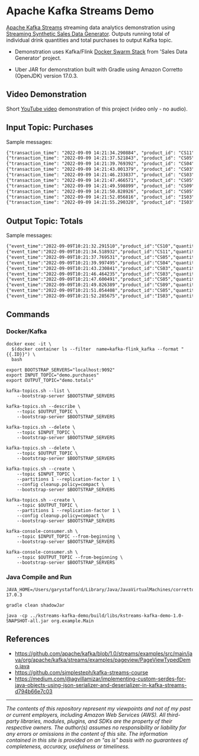 # Apache Kafka Streams Demo

[Apache Kafka Streams](https://kafka.apache.org/documentation/streams/) streaming data analytics demonstration
using [Streaming Synthetic Sales Data Generator](https://github.com/garystafford/streaming-sales-generator). Outputs
running total of individual drink quantities and total purchases to output Kafka topic.

* Demonstration uses
  Kafka/Flink [Docker Swarm Stack](https://github.com/garystafford/streaming-sales-generator/blob/main/docker-compose.yml)
  from 'Sales Data Generator' project.

* Uber JAR for demonstration built with Gradle using Amazon Corretto (OpenJDK) version 17.0.3.

## Video Demonstration

Short [YouTube video](https://youtu.be/Hdo4giJePCk) demonstration of this project (video only - no audio).

## Input Topic: Purchases

Sample messages:

```txt
{"transaction_time": "2022-09-09 14:21:34.290884", "product_id": "CS11", "price": 4.99, "quantity": 1, "is_member": true, "member_discount": 0.1, "add_supplements": false, "supplement_price": 0.0, "total_purchase": 4.49}
{"transaction_time": "2022-09-09 14:21:37.521843", "product_id": "CS05", "price": 4.99, "quantity": 1, "is_member": true, "member_discount": 0.1, "add_supplements": false, "supplement_price": 0.0, "total_purchase": 4.49}
{"transaction_time": "2022-09-09 14:21:39.769392", "product_id": "CS04", "price": 4.99, "quantity": 1, "is_member": false, "member_discount": 0.0, "add_supplements": false, "supplement_price": 0.0, "total_purchase": 4.99}
{"transaction_time": "2022-09-09 14:21:43.001379", "product_id": "CS03", "price": 4.99, "quantity": 3, "is_member": true, "member_discount": 0.1, "add_supplements": false, "supplement_price": 0.0, "total_purchase": 13.47}
{"transaction_time": "2022-09-09 14:21:46.233837", "product_id": "CS03", "price": 4.99, "quantity": 1, "is_member": true, "member_discount": 0.1, "add_supplements": false, "supplement_price": 0.0, "total_purchase": 4.49}
{"transaction_time": "2022-09-09 14:21:47.466571", "product_id": "CS05", "price": 4.99, "quantity": 1, "is_member": false, "member_discount": 0.0, "add_supplements": false, "supplement_price": 0.0, "total_purchase": 4.99}
{"transaction_time": "2022-09-09 14:21:49.598899", "product_id": "CS09", "price": 4.99, "quantity": 2, "is_member": false, "member_discount": 0.0, "add_supplements": false, "supplement_price": 0.0, "total_purchase": 9.98}
{"transaction_time": "2022-09-09 14:21:50.828926", "product_id": "CS05", "price": 4.99, "quantity": 1, "is_member": false, "member_discount": 0.0, "add_supplements": false, "supplement_price": 0.0, "total_purchase": 4.99}
{"transaction_time": "2022-09-09 14:21:52.056816", "product_id": "IS03", "price": 5.49, "quantity": 2, "is_member": true, "member_discount": 0.1, "add_supplements": false, "supplement_price": 0.0, "total_purchase": 9.88}
{"transaction_time": "2022-09-09 14:21:55.290320", "product_id": "IS03", "price": 5.49, "quantity": 1, "is_member": false, "member_discount": 0.0, "add_supplements": false, "supplement_price": 0.0, "total_purchase": 5.49}
```

## Output Topic: Totals

Sample messages:

```txt
{"event_time":"2022-09-09T10:21:32.291510","product_id":"CS10","quantity":3,"total_purchases":14.97}
{"event_time":"2022-09-09T10:21:34.518932","product_id":"CS11","quantity":1,"total_purchases":4.49}
{"event_time":"2022-09-09T10:21:37.769531","product_id":"CS05","quantity":1,"total_purchases":4.49}
{"event_time":"2022-09-09T10:21:39.997495","product_id":"CS04","quantity":4,"total_purchases":21.25}
{"event_time":"2022-09-09T10:21:43.230841","product_id":"CS03","quantity":4,"total_purchases":19.75}
{"event_time":"2022-09-09T10:21:46.464235","product_id":"CS03","quantity":5,"total_purchases":24.24}
{"event_time":"2022-09-09T10:21:47.600491","product_id":"CS05","quantity":2,"total_purchases":9.48}
{"event_time":"2022-09-09T10:21:49.826389","product_id":"CS09","quantity":4,"total_purchases":23.94}
{"event_time":"2022-09-09T10:21:51.054408","product_id":"CS05","quantity":3,"total_purchases":14.47}
{"event_time":"2022-09-09T10:21:52.285675","product_id":"IS03","quantity":4,"total_purchases":22.30}
```

## Commands

### Docker/Kafka

```shell
docker exec -it \
  $(docker container ls --filter  name=kafka-flink_kafka --format "{{.ID}}") \
  bash

export BOOTSTRAP_SERVERS="localhost:9092"
export INPUT_TOPIC="demo.purchases"
export OUTPUT_TOPIC="demo.totals"

kafka-topics.sh --list \
    --bootstrap-server $BOOTSTRAP_SERVERS

kafka-topics.sh --describe \
    --topic $OUTPUT_TOPIC \
    --bootstrap-server $BOOTSTRAP_SERVERS

kafka-topics.sh --delete \
    --topic $INPUT_TOPIC \
    --bootstrap-server $BOOTSTRAP_SERVERS

kafka-topics.sh --delete \
    --topic $OUTPUT_TOPIC \
    --bootstrap-server $BOOTSTRAP_SERVERS

kafka-topics.sh --create \
    --topic $INPUT_TOPIC \
    --partitions 1 --replication-factor 1 \
    --config cleanup.policy=compact \
    --bootstrap-server $BOOTSTRAP_SERVERS

kafka-topics.sh --create \
    --topic $OUTPUT_TOPIC \
    --partitions 1 --replication-factor 1 \
    --config cleanup.policy=compact \
    --bootstrap-server $BOOTSTRAP_SERVERS

kafka-console-consumer.sh \
    --topic $INPUT_TOPIC --from-beginning \
    --bootstrap-server $BOOTSTRAP_SERVERS

kafka-console-consumer.sh \
    --topic $OUTPUT_TOPIC --from-beginning \
    --bootstrap-server $BOOTSTRAP_SERVERS
```

### Java Compile and Run

```shell
JAVA_HOME=/Users/garystafford/Library/Java/JavaVirtualMachines/corretto-17.0.3

gradle clean shadowJar

java -cp ../kstreams-kafka-demo/build/libs/kstreams-kafka-demo-1.0-SNAPSHOT-all.jar org.example.Main
```

## References

- <https://github.com/apache/kafka/blob/1.0/streams/examples/src/main/java/org/apache/kafka/streams/examples/pageview/PageViewTypedDemo.java>
- <https://github.com/simplesteph/kafka-streams-course>
- <https://medium.com/@agvillamizar/implementing-custom-serdes-for-java-objects-using-json-serializer-and-deserializer-in-kafka-streams-d794b66e7c03>

---

_The contents of this repository represent my viewpoints and not of my past or current employers, including Amazon Web Services (AWS). All third-party libraries, modules, plugins, and SDKs are the property of their respective owners. The author(s) assumes no responsibility or liability for any errors or omissions in the content of this site. The information contained in this site is provided on an "as is" basis with no guarantees of completeness, accuracy, usefulness or timeliness._
